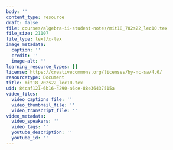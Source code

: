 ```yaml
---
body: ''
content_type: resource
draft: false
file: courses/algebra-ii-student-notes/mit18_702s22_lec10.tex
file_size: 21107
file_type: text/x-tex
image_metadata:
  caption: ''
  credit: ''
  image-alt: ''
learning_resource_types: []
license: https://creativecommons.org/licenses/by-nc-sa/4.0/
resourcetype: Document
title: mit18_702s22_lec10.tex
uid: 84caf121-6b16-4290-a6ce-88e36437515a
video_files:
  video_captions_file: ''
  video_thumbnail_file: ''
  video_transcript_file: ''
video_metadata:
  video_speakers: ''
  video_tags: ''
  youtube_description: ''
  youtube_id: ''
---
```

